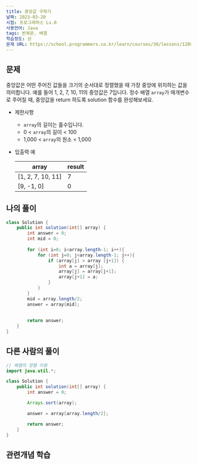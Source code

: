 ```yaml
---
title: 중앙값 구하기
날짜: 2023-03-20
시험: 프로그래머스 Lv.0
사용언어: Java
tags: 반복문, 배열
학습정도: 상
문제 URL: https://school.programmers.co.kr/learn/courses/30/lessons/120811
---
```


## 문제

중앙값은 어떤 주어진 값들을 크기의 순서대로 정렬했을 때 가장 중앙에 위치하는 값을 의미합니다. 예를 들어 1, 2, 7, 10, 11의 중앙값은 7입니다. 정수 배열 `array`가 매개변수로 주어질 때, 중앙값을 return 하도록 solution 함수를 완성해보세요.

- 제한사항
    - `array`의 길이는 홀수입니다.
    - 0 < `array`의 길이 < 100
    - 1,000 < `array`의 원소 < 1,000
- 입출력 예
    
    
    | array | result |
    | --- | --- |
    | [1, 2, 7, 10, 11] | 7 |
    | [9, -1, 0] | 0 |

## 나의 풀이

```java
class Solution {
    public int solution(int[] array) {
        int answer = 0;
        int mid = 0;
        
        for (int i=0; i<array.length-1; i++){
            for (int j=0; j<array.length-1; j++){
                if (array[j] > array [j+1]) {
                    int a = array[j];
                    array[j] = array[j+1];
                    array[j+1] = a;
                }
            }
        }
        mid = array.length/2;
        answer = array[mid];
        
        
        return answer;
    }
}
```

## 다른 사람의 풀이

```java
// 배열의 정렬 이용
import java.util.*;

class Solution {
    public int solution(int[] array) {
        int answer = 0;

        Arrays.sort(array);

        answer = array[array.length/2];

        return answer;
    }
}
```

## 관련개념 학습